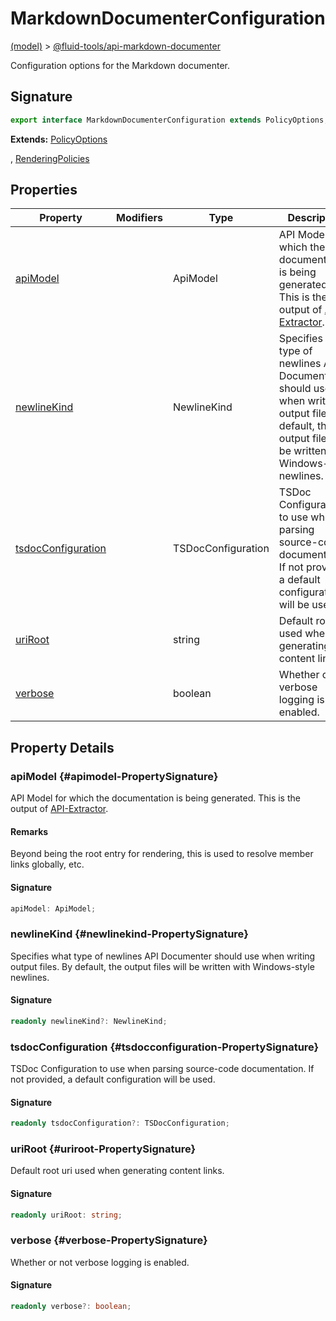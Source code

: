 
# MarkdownDocumenterConfiguration

[(model)](docs/index) &gt; [@fluid-tools/api-markdown-documenter](docs/api-markdown-documenter)

Configuration options for the Markdown documenter.

## Signature

```typescript
export interface MarkdownDocumenterConfiguration extends PolicyOptions, RenderingPolicies 
```
<b>Extends:</b> [PolicyOptions](docs/api-markdown-documenter/policyoptions)

, [RenderingPolicies](docs/api-markdown-documenter/renderingpolicies)


## Properties

|  Property | Modifiers | Type | Description |
|  --- | --- | --- | --- |
|  [apiModel](docs/api-markdown-documenter/markdowndocumenterconfiguration#apimodel-PropertySignature) |  | ApiModel | API Model for which the documentation is being generated. This is the output of [API-Extractor](https://api-extractor.com/)<!-- -->. |
|  [newlineKind](docs/api-markdown-documenter/markdowndocumenterconfiguration#newlinekind-PropertySignature) |  | NewlineKind | Specifies what type of newlines API Documenter should use when writing output files. By default, the output files will be written with Windows-style newlines. |
|  [tsdocConfiguration](docs/api-markdown-documenter/markdowndocumenterconfiguration#tsdocconfiguration-PropertySignature) |  | TSDocConfiguration | TSDoc Configuration to use when parsing source-code documentation. If not provided, a default configuration will be used. |
|  [uriRoot](docs/api-markdown-documenter/markdowndocumenterconfiguration#uriroot-PropertySignature) |  | string | Default root uri used when generating content links. |
|  [verbose](docs/api-markdown-documenter/markdowndocumenterconfiguration#verbose-PropertySignature) |  | boolean | Whether or not verbose logging is enabled. |

## Property Details

### apiModel {#apimodel-PropertySignature}

API Model for which the documentation is being generated. This is the output of [API-Extractor](https://api-extractor.com/)<!-- -->.

#### Remarks

Beyond being the root entry for rendering, this is used to resolve member links globally, etc.

#### Signature

```typescript
apiModel: ApiModel;
```

### newlineKind {#newlinekind-PropertySignature}

Specifies what type of newlines API Documenter should use when writing output files. By default, the output files will be written with Windows-style newlines.

#### Signature

```typescript
readonly newlineKind?: NewlineKind;
```

### tsdocConfiguration {#tsdocconfiguration-PropertySignature}

TSDoc Configuration to use when parsing source-code documentation. If not provided, a default configuration will be used.

#### Signature

```typescript
readonly tsdocConfiguration?: TSDocConfiguration;
```

### uriRoot {#uriroot-PropertySignature}

Default root uri used when generating content links.

#### Signature

```typescript
readonly uriRoot: string;
```

### verbose {#verbose-PropertySignature}

Whether or not verbose logging is enabled.

#### Signature

```typescript
readonly verbose?: boolean;
```
